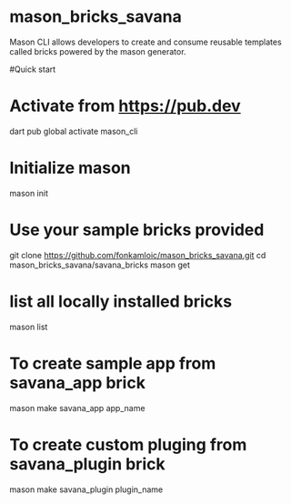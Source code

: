 # mason_bricks_savana


Mason CLI allows developers to create and consume reusable templates called bricks powered by the mason generator.

#Quick start 
#  Activate from https://pub.dev
dart pub global activate mason_cli

#  Initialize mason
mason init

#  Use your sample bricks provided
git clone https://github.com/fonkamloic/mason_bricks_savana.git
cd mason_bricks_savana/savana_bricks
mason get 

# list all locally installed bricks
mason list

# To create sample app from savana_app brick 
mason make savana_app app_name

# To create custom pluging from savana_plugin brick
mason make savana_plugin plugin_name


